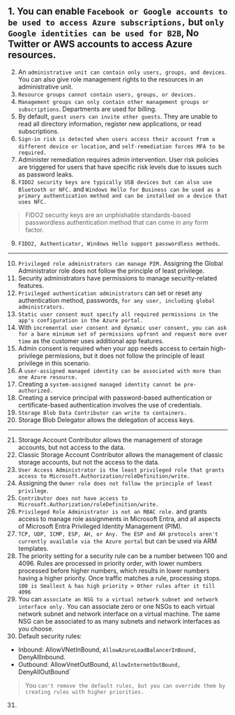 ## 1. You can enable `Facebook or Google accounts to be used to access Azure subscriptions,` but `only Google identities can be used for B2B`, No Twitter or AWS accounts to access Azure resources.

2. An `administrative unit can contain only users, groups, and devices`. You can also give role management rights to the resources in an administrative unit.
3. `Resource groups cannot contain users, groups, or devices.`
4. `Management groups can only contain other management groups or subscriptions`. Departments are used for billing.
5. By default, `guest users can invite other guests`. They are unable to read all directory information, register new applications, or read subscriptions.
6. `Sign-in risk is detected when users access their account from a different device or location`, and `self-remediation forces MFA to be required.`
7. Administer remediation requires admin intervention. User risk policies are triggered for users that have specific risk levels due to issues such as password leaks.
8. `FIDO2 security keys are typically USB devices but can also use Bluetooth or NFC.` and `Windows Hello for Business can be used as a primary authentication method and can be installed on a device that uses NFC.`
> FIDO2 security keys are an unphishable standards-based passwordless authentication method that can come in any form factor.
9. `FIDO2, Authenticator, Windows Hello support passwordless methods`.

***

10. `Privileged role administrators can manage PIM.` Assigning the Global Administrator role does not follow the principle of least privilege.
11. Security administrators have permissions to manage security-related features.
12. `Privileged authentication administrators` can set or reset any authentication method, passwords, `for any user, including global administrators.`
13. `Static user consent must specify all required permissions in the app's configuration in the Azure portal.`
14. With `incremental user consent and dynamic user consent, you can ask for a bare minimum set of permissions upfront and request more over time` as the customer uses additional app features.
15. Admin consent is required when your app needs access to certain high-privilege permissions, but it does not follow the principle of least privilege in this scenario.
16. A `user-assigned managed identity can be associated with more than one Azure resource.`
17. Creating a `system-assigned managed identity cannot be pre-authorized.`
18. Creating a service principal with password-based authentication or certificate-based authentication involves the use of credentials.
19. `Storage Blob Data Contributor can write to containers.`
20. Storage Blob Delegator allows the delegation of access keys.

***

21. Storage Account Contributor allows the management of storage accounts, but not access to the data.
22. Classic Storage Account Contributor allows the management of classic storage accounts, but not the access to the data.
23. `User Access Administrator is the least privileged role that grants access to Microsoft.Authorization/roleDefinition/write.`
24. Assigning the `Owner role does not follow the principle of least privilege`.
25. `Contributor does not have access to Microsoft.Authorization/roleDefinition/write.`
26. `Privileged Role Administrator is not an RBAC role.` and grants access to manage role assignments in Microsoft Entra, and all aspects of Microsoft Entra Privileged Identity Management (PIM).
27. `TCP, UDP, ICMP, ESP, AH, or Any. The ESP and AH protocols aren't currently available via the Azure portal` but can be used via ARM templates.
28. The priority setting for a security rule can be a number between 100 and 4096. Rules are processed in priority order, with lower numbers processed before higher numbers, which results in lower numbers having a higher priority. Once traffic matches a rule, processing stops. `100 is Smallest & has high priority > Other rules after it till 4096`
29. You can `associate an NSG to a virtual network subnet and network interface only.` You can associate zero or one NSGs to each virtual network subnet and network interface on a virtual machine. The same NSG can be associated to as many subnets and network interfaces as you choose.
30. Default security rules:
- Inbound: AllowVNetInBound, `AllowAzureLoadBalancerInBound,` DenyAllInbound.
- Outbound: AllowVnetOutBound, `AllowInternetOutBound,` DenyAllOutBound`
> You `can't remove the default rules, but you can override them by creating rules with higher priorities.`

31. 



